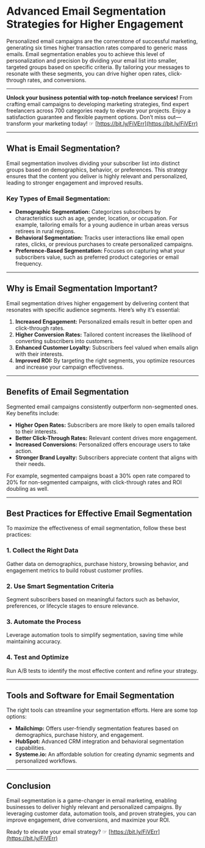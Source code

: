 # Advanced Email Segmentation Strategies for Higher Engagement

Personalized email campaigns are the cornerstone of successful marketing, generating six times higher transaction rates compared to generic mass emails. Email segmentation enables you to achieve this level of personalization and precision by dividing your email list into smaller, targeted groups based on specific criteria. By tailoring your messages to resonate with these segments, you can drive higher open rates, click-through rates, and conversions.

---

**Unlock your business potential with top-notch freelance services!** From crafting email campaigns to developing marketing strategies, find expert freelancers across 700 categories ready to elevate your projects. Enjoy a satisfaction guarantee and flexible payment options. Don’t miss out—transform your marketing today! ☞ [https://bit.ly/FiVErr](https://bit.ly/FiVErr)

---

## What is Email Segmentation?

Email segmentation involves dividing your subscriber list into distinct groups based on demographics, behavior, or preferences. This strategy ensures that the content you deliver is highly relevant and personalized, leading to stronger engagement and improved results.

### Key Types of Email Segmentation:
- **Demographic Segmentation:** Categorizes subscribers by characteristics such as age, gender, location, or occupation. For example, tailoring emails for a young audience in urban areas versus retirees in rural regions.
- **Behavioral Segmentation:** Tracks user interactions like email open rates, clicks, or previous purchases to create personalized campaigns.
- **Preference-Based Segmentation:** Focuses on capturing what your subscribers value, such as preferred product categories or email frequency.

---

## Why is Email Segmentation Important?

Email segmentation drives higher engagement by delivering content that resonates with specific audience segments. Here’s why it’s essential:

1. **Increased Engagement:** Personalized emails result in better open and click-through rates.
2. **Higher Conversion Rates:** Tailored content increases the likelihood of converting subscribers into customers.
3. **Enhanced Customer Loyalty:** Subscribers feel valued when emails align with their interests.
4. **Improved ROI:** By targeting the right segments, you optimize resources and increase your campaign effectiveness.

---

## Benefits of Email Segmentation

Segmented email campaigns consistently outperform non-segmented ones. Key benefits include:

- **Higher Open Rates:** Subscribers are more likely to open emails tailored to their interests.
- **Better Click-Through Rates:** Relevant content drives more engagement.
- **Increased Conversions:** Personalized offers encourage users to take action.
- **Stronger Brand Loyalty:** Subscribers appreciate content that aligns with their needs.

For example, segmented campaigns boast a 30% open rate compared to 20% for non-segmented campaigns, with click-through rates and ROI doubling as well.

---

## Best Practices for Effective Email Segmentation

To maximize the effectiveness of email segmentation, follow these best practices:

### 1. Collect the Right Data
Gather data on demographics, purchase history, browsing behavior, and engagement metrics to build robust customer profiles.

### 2. Use Smart Segmentation Criteria
Segment subscribers based on meaningful factors such as behavior, preferences, or lifecycle stages to ensure relevance.

### 3. Automate the Process
Leverage automation tools to simplify segmentation, saving time while maintaining accuracy.

### 4. Test and Optimize
Run A/B tests to identify the most effective content and refine your strategy.

---

## Tools and Software for Email Segmentation

The right tools can streamline your segmentation efforts. Here are some top options:

- **Mailchimp:** Offers user-friendly segmentation features based on demographics, purchase history, and engagement.
- **HubSpot:** Advanced CRM integration and behavioral segmentation capabilities.
- **Systeme.io:** An affordable solution for creating dynamic segments and personalized workflows.

---

## Conclusion

Email segmentation is a game-changer in email marketing, enabling businesses to deliver highly relevant and personalized campaigns. By leveraging customer data, automation tools, and proven strategies, you can improve engagement, drive conversions, and maximize your ROI.

Ready to elevate your email strategy? ☞ [https://bit.ly/FiVErr](https://bit.ly/FiVErr)
